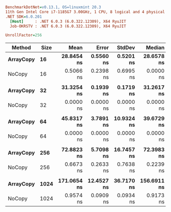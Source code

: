 ``` ini

BenchmarkDotNet=v0.13.1, OS=linuxmint 20.3
11th Gen Intel Core i7-1185G7 3.00GHz, 1 CPU, 8 logical and 4 physical cores
.NET SDK=6.0.201
  [Host]     : .NET 6.0.3 (6.0.322.12309), X64 RyuJIT
  Job-OKRSTV : .NET 6.0.3 (6.0.322.12309), X64 RyuJIT

UnrollFactor=256  

```
|    Method | Size |        Mean |      Error |     StdDev |      Median | Ratio | RatioSD |  Gen 0 |  Gen 1 | Allocated |
|---------- |----- |------------:|-----------:|-----------:|------------:|------:|--------:|-------:|-------:|----------:|
| **ArrayCopy** |   **16** |  **28.8454 ns** |  **0.5560 ns** |  **0.5201 ns** |  **28.6578 ns** |  **1.00** |    **0.00** | **0.0127** |      **-** |      **80 B** |
|    NoCopy |   16 |   0.5066 ns |  0.2398 ns |  0.6995 ns |   0.0000 ns |  0.03 |    0.03 |      - |      - |         - |
|           |      |             |            |            |             |       |         |        |        |           |
| **ArrayCopy** |   **32** |  **31.3254 ns** |  **0.1939 ns** |  **0.1719 ns** |  **31.2617 ns** | **1.000** |    **0.00** | **0.0178** |      **-** |     **112 B** |
|    NoCopy |   32 |   0.0000 ns |  0.0000 ns |  0.0000 ns |   0.0000 ns | 0.000 |    0.00 |      - |      - |         - |
|           |      |             |            |            |             |       |         |        |        |           |
| **ArrayCopy** |   **64** |  **45.8317 ns** |  **3.7891 ns** | **10.9324 ns** |  **39.6729 ns** | **1.000** |    **0.00** | **0.0280** |      **-** |     **176 B** |
|    NoCopy |   64 |   0.0000 ns |  0.0000 ns |  0.0000 ns |   0.0000 ns | 0.000 |    0.00 |      - |      - |         - |
|           |      |             |            |            |             |       |         |        |        |           |
| **ArrayCopy** |  **256** |  **72.8823 ns** |  **5.7098 ns** | **16.7457 ns** |  **72.3983 ns** | **1.000** |    **0.00** | **0.0892** |      **-** |     **560 B** |
|    NoCopy |  256 |   0.6673 ns |  0.2633 ns |  0.7638 ns |   0.2239 ns | 0.010 |    0.01 |      - |      - |         - |
|           |      |             |            |            |             |       |         |        |        |           |
| **ArrayCopy** | **1024** | **171.0654 ns** | **12.4527 ns** | **36.7170 ns** | **156.6911 ns** | **1.000** |    **0.00** | **0.3340** | **0.0012** |   **2,096 B** |
|    NoCopy | 1024 |   0.9574 ns |  0.0909 ns |  0.0934 ns |   0.9173 ns | 0.007 |    0.00 |      - |      - |         - |
